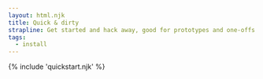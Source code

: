 ```yaml
---
layout: html.njk
title: Quick & dirty
strapline: Get started and hack away, good for prototypes and one-offs.
tags:
  - install
---
```


{% include 'quickstart.njk' %}
